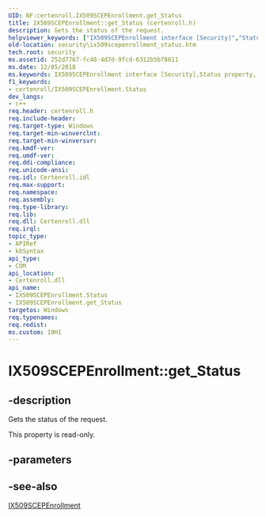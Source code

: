 ```yaml
---
UID: NF:certenroll.IX509SCEPEnrollment.get_Status
title: IX509SCEPEnrollment::get_Status (certenroll.h)
description: Gets the status of the request.
helpviewer_keywords: ["IX509SCEPEnrollment interface [Security]","Status property","IX509SCEPEnrollment.Status","IX509SCEPEnrollment.get_Status","IX509SCEPEnrollment::Status","IX509SCEPEnrollment::get_Status","Status property [Security]","Status property [Security]","IX509SCEPEnrollment interface","certenroll/IX509SCEPEnrollment::Status","certenroll/IX509SCEPEnrollment::get_Status","get_Status","security.ix509scepenrollment_status"]
old-location: security\ix509scepenrollment_status.htm
tech.root: security
ms.assetid: 252d7767-fc48-4d7d-9fcd-6312b5b78611
ms.date: 12/05/2018
ms.keywords: IX509SCEPEnrollment interface [Security],Status property, IX509SCEPEnrollment.Status, IX509SCEPEnrollment.get_Status, IX509SCEPEnrollment::Status, IX509SCEPEnrollment::get_Status, Status property [Security], Status property [Security],IX509SCEPEnrollment interface, certenroll/IX509SCEPEnrollment::Status, certenroll/IX509SCEPEnrollment::get_Status, get_Status, security.ix509scepenrollment_status
f1_keywords:
- certenroll/IX509SCEPEnrollment.Status
dev_langs:
- c++
req.header: certenroll.h
req.include-header: 
req.target-type: Windows
req.target-min-winverclnt: 
req.target-min-winversvr: 
req.kmdf-ver: 
req.umdf-ver: 
req.ddi-compliance: 
req.unicode-ansi: 
req.idl: Certenroll.idl
req.max-support: 
req.namespace: 
req.assembly: 
req.type-library: 
req.lib: 
req.dll: Certenroll.dll
req.irql: 
topic_type:
- APIRef
- kbSyntax
api_type:
- COM
api_location:
- Certenroll.dll
api_name:
- IX509SCEPEnrollment.Status
- IX509SCEPEnrollment.get_Status
targetos: Windows
req.typenames: 
req.redist: 
ms.custom: 19H1
---
```


# IX509SCEPEnrollment::get_Status


## -description


Gets the status of the request.

This property is read-only.


## -parameters


## -see-also




<a href="https://docs.microsoft.com/windows/desktop/api/certenroll/nn-certenroll-ix509scepenrollment">IX509SCEPEnrollment</a>
 

 

